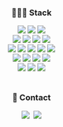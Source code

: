 <div align=center><h3>👩🏻‍💻 Stack</h3></div>

<div align=center> 
  <img src="https://img.shields.io/badge/javascript-F7DF1E?style=for-the-badge&logo=javascript&logoColor=black">
  <img src="https://img.shields.io/badge/react-61DAFB?style=for-the-badge&logo=react&logoColor=black">
  <img src="https://img.shields.io/badge/python-3776AB?style=for-the-badge&logo=python&logoColor=white">
  <br>
  
  <img src="https://img.shields.io/badge/html5-E34F26?style=for-the-badge&logo=html5&logoColor=white">
  <img src="https://img.shields.io/badge/css-1572B6?style=for-the-badge&logo=css3&logoColor=white">
  <img src="https://img.shields.io/badge/sass-CC6699?style=for-the-badge&logo=oracle&logoColor=white"> 
  <img src="https://img.shields.io/badge/styled_components-DB7093?style=for-the-badge&logo=mysql&logoColor=white"> 
  <br>
  
  <img src="https://img.shields.io/badge/node.js-339933?style=for-the-badge&logo=Node.js&logoColor=white">
  <img src="https://img.shields.io/badge/npm-CB3837?style=for-the-badge&logo=mariaDB&logoColor=white"> 
  <img src="https://img.shields.io/badge/eslint-4B32C3?style=for-the-badge&logo=django&logoColor=white">
  <img src="https://img.shields.io/badge/prettier-F7B93E?style=for-the-badge&logo=flask&logoColor=white">
  <img src="https://img.shields.io/badge/vscode-007ACC?style=for-the-badge&logo=flutter&logoColor=white">
  <br>

  <img src="https://img.shields.io/badge/git-F05032?style=for-the-badge&logo=git&logoColor=white">
  <img src="https://img.shields.io/badge/github-181717?style=for-the-badge&logo=github&logoColor=white">
  <img src="https://img.shields.io/badge/slack-4A154B?style=for-the-badge&logo=firebase&logoColor=white">
  <img src="https://img.shields.io/badge/jira-0052CC?style=for-the-badge&logo=react&logoColor=black">
  <br>
  
  <img src="https://img.shields.io/badge/figma-F24E1E?style=for-the-badge&logo=MongoDB&logoColor=white">
  <img src="https://img.shields.io/badge/notion-000000?style=for-the-badge&logo=spring&logoColor=white"> 
  <img src="https://img.shields.io/badge/trello-0052CC?style=for-the-badge&logo=express&logoColor=white">
</div>

<br>
<h3 align="center">🌷 Contact</h3>
<p align="center">
  <a href="(https://velog.io/@yjoct13)"><img src="https://img.shields.io/badge/Tech%20Blog-11B48A?style=flat-square&logo=Vimeo&logoColor=white&link=https://velog.io/@hyeinisfree"/></a>&nbsp
<!--   <a href="https://www.instagram.com/dev.dobby/"><img src="https://img.shields.io/badge/Instagram-E4405F?style=flat-square&logo=Instagram&logoColor=white&link=https://www.instagram.com/hye_inisfree/"/></a>&nbsp -->
  <a href="mailto:yjoct13@gmail.com"><img src="https://img.shields.io/badge/Gmail-d14836?style=flat-square&logo=Gmail&logoColor=white&link=kimhyein7110@gmail.com"/></a>
</p>



<!--
**yujinni/yujinni** is a ✨ _special_ ✨ repository because its `README.md` (this file) appears on your GitHub profile.

Here are some ideas to get you started:

- 🔭 I’m currently working on ...
- 🌱 I’m currently learning ...
- 👯 I’m looking to collaborate on ...
- 🤔 I’m looking for help with ...
- 💬 Ask me about ...
- 📫 How to reach me: ...
- 😄 Pronouns: ...
- ⚡ Fun fact: ...
-->
